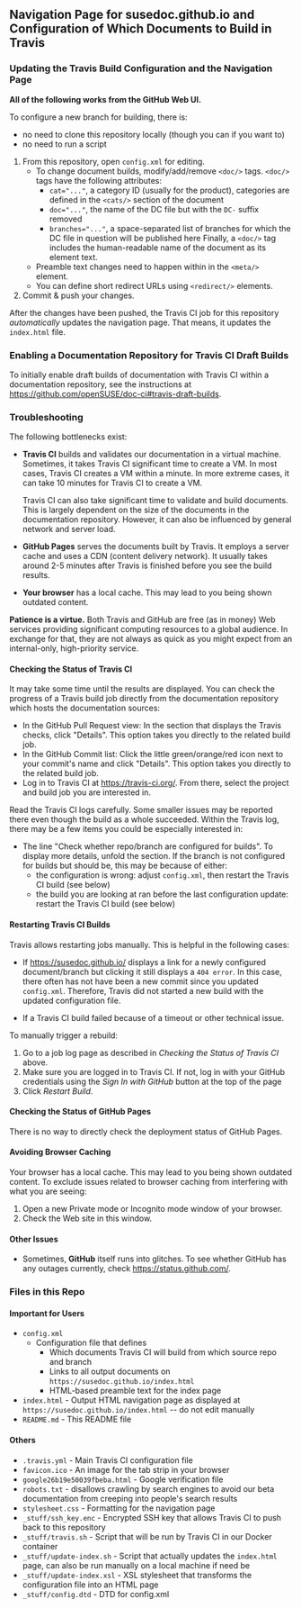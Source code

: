 ## Navigation Page for susedoc.github.io and Configuration of Which Documents to Build in Travis

### Updating the Travis Build Configuration and the Navigation Page

**All of the following works from the GitHub Web UI.**

To configure a new branch for building, there is:

* no need to clone this repository locally (though you can if you want to)
* no need to run a script


1. From this repository, open `config.xml` for editing.
   * To change document builds, modify/add/remove `<doc/>` tags. `<doc/>` tags have the following attributes:
      * `cat="..."`, a category ID (usually for the product), categories are defined in the `<cats/>` section of the document
      * `doc="..."`, the name of the DC file but with the `DC-` suffix removed
      * `branches="..."`, a space-separated list of branches for which the DC file in question will be published here
     Finally, a `<doc/>` tag includes the human-readable name of the document as its element text.
   * Preamble text changes need to happen within in the `<meta/>` element.
   * You can define short redirect URLs using `<redirect/>` elements.
2. Commit & push your changes.

After the changes have been pushed, the Travis CI job for this repository *automatically* updates the navigation page.
That means, it updates the `index.html` file.

### Enabling a Documentation Repository for Travis CI Draft Builds

To initially enable draft builds of documentation with Travis CI within a documentation repository,
see the instructions at https://github.com/openSUSE/doc-ci#travis-draft-builds.


### Troubleshooting

The following bottlenecks exist:

* **Travis CI** builds and validates our documentation in a virtual machine.
  Sometimes, it takes Travis CI significant time to create a VM.
  In most cases, Travis CI creates a VM within a minute.
  In more extreme cases, it can take 10 minutes for Travis CI to create a VM.

  Travis CI can also take significant time to validate and build documents.
  This is largely dependent on the size of the documents in the documentation repository.
  However, it can also be influenced by general network and server load.

* **GitHub Pages** serves the documents built by Travis.
  It employs a server cache and uses a CDN (content delivery network).
  It usually takes around 2-5 minutes after Travis is finished before you see the build results.

* **Your browser** has a local cache.
  This may lead to you being shown outdated content.

**Patience is a virtue.**
Both Travis and GitHub are free (as in money) Web services providing significant computing resources to a global audience.
In exchange for that, they are not always as quick as you might expect from an internal-only, high-priority service.


#### Checking the Status of Travis CI

It may take some time until the results are displayed.
You can check the progress of a Travis build job directly from the documentation repository which hosts the documentation sources:

* In the GitHub Pull Request view: In the section that displays the Travis checks, click "Details".
  This option takes you directly to the related build job.
* In the GitHub Commit list: Click the little green/orange/red icon next to your commit's name and click "Details".
  This option takes you directly to the related build job.
* Log in to Travis CI at https://travis-ci.org/. From there, select the project and build job you are interested in.

Read the Travis CI logs carefully.
Some smaller issues may be reported there even though the build as a whole succeeded.
Within the Travis log, there may be a few items you could be especially interested in:

* The line "Check whether repo/branch are configured for builds".
  To display more details, unfold the section.
  If the branch is not configured for builds but should be, this may be because of either:
  * the configuration is wrong: adjust `config.xml`, then restart the Travis CI build (see below)
  * the build you are looking at ran before the last configuration update: restart the Travis CI build (see below)


#### Restarting Travis CI Builds

Travis allows restarting jobs manually.
This is helpful in the following cases:

* If https://susedoc.github.io/ displays a link for a newly configured document/branch but clicking it still displays a `404 error`.
  In this case, there often has not have been a new commit since you updated `config.xml`.
  Therefore, Travis did not started a new build with the updated configuration file.

* If a Travis CI build failed because of a timeout or other technical issue.

To manually trigger a rebuild:

1. Go to a job log page as described in *Checking the Status of Travis CI* above.
2. Make sure you are logged in to Travis CI.
   If not, log in with your GitHub credentials using the *Sign In with GitHub* button at the top of the page
3. Click *Restart Build*.


#### Checking the Status of GitHub Pages

There is no way to directly check the deployment status of GitHub Pages.


#### Avoiding Browser Caching

Your browser has a local cache.
This may lead to you being shown outdated content.
To exclude issues related to browser caching from interfering with what you are seeing:

1. Open a new Private mode or Incognito mode window of your browser.
2. Check the Web site in this window.


#### Other Issues

* Sometimes, **GitHub** itself runs into glitches.
  To see whether GitHub has any outages currently, check https://status.github.com/.


### Files in this Repo

#### Important for Users

* `config.xml`
   * Configuration file that defines
      * Which documents Travis CI will build from which source repo and branch
      * Links to all output documents on `https://susedoc.github.io/index.html`
      * HTML-based preamble text for the index page
* `index.html` - Output HTML navigation page as displayed at `https://susedoc.github.io/index.html` -- do not edit manually
* `README.md` - This README file


#### Others

* `.travis.yml` - Main Travis CI configuration file
* `favicon.ico` - An image for the tab strip in your browser
* `google26b19e50039fbeba.html` - Google verification file
* `robots.txt` - disallows crawling by search engines to avoid our beta documentation from creeping into people's search results
* `stylesheet.css` - Formatting for the navigation page
* `_stuff/ssh_key.enc` - Encrypted SSH key that allows Travis CI to push back to this repository
* `_stuff/travis.sh` - Script that will be run by Travis CI in our Docker container
* `_stuff/update-index.sh` - Script that actually updates the `index.html` page, can also be run manually on a local machine if need be
* `_stuff/update-index.xsl` - XSL stylesheet that transforms the configuration file into an HTML page
* `_stuff/config.dtd` - DTD for config.xml
